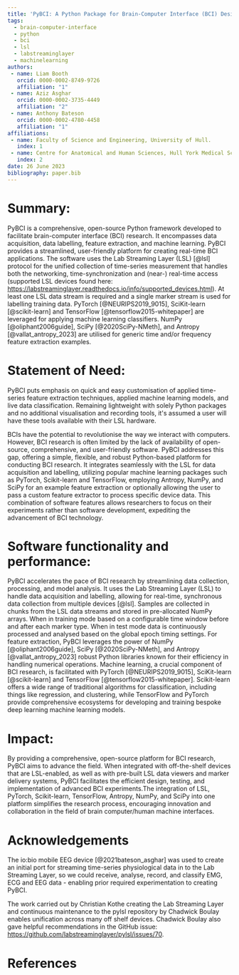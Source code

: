 ```yaml
---
title: 'PyBCI: A Python Package for Brain-Computer Interface (BCI) Design'
tags:
  - brain-computer-interface
  - python
  - bci
  - lsl
  - labstreaminglayer
  - machinelearning
authors:
 - name: Liam Booth
   orcid: 0000-0002-8749-9726
   affiliation: "1"
 - name: Aziz Asghar
   orcid: 0000-0002-3735-4449
   affiliation: "2"
 - name: Anthony Bateson
   orcid: 0000-0002-4780-4458
   affiliation: "1"
affiliations:
 - name: Faculty of Science and Engineering, University of Hull.
   index: 1
 - name: Centre for Anatomical and Human Sciences, Hull York Medical School, University of Hull.
   index: 2
date: 26 June 2023
bibliography: paper.bib
---
```


# Summary:
PyBCI is a comprehensive, open-source Python framework developed to facilitate brain-computer interface (BCI) research. It encompasses data acquisition, data labelling, feature extraction, and machine learning. PyBCI provides a streamlined, user-friendly platform for creating real-time BCI applications. The software uses the Lab Streaming Layer (LSL) [@lsl] protocol for the unified collection of time-series measurement that handles both the networking, time-synchronization and (near-) real-time access (supported LSL devices found here: https://labstreaminglayer.readthedocs.io/info/supported_devices.html). At least one LSL data stream is required and a single marker stream is used for labelling training data. PyTorch [@NEURIPS2019_9015], SciKit-learn [@scikit-learn] and TensorFlow [@tensorflow2015-whitepaper] are leveraged for applying machine learning classifiers. NumPy [@oliphant2006guide], SciPy [@2020SciPy-NMeth], and Antropy [@vallat_antropy_2023] are utilised for generic time and/or frequency feature extraction examples.

# Statement of Need:

PyBCI puts emphasis on quick and easy customisation of applied time-series feature extraction techniques, applied machine learning models, and live data classification. Remaining lightweight with solely Python packages and no additional visualisation and recording tools, it's assumed a user will have these tools available with their LSL hardware. 

BCIs have the potential to revolutionise the way we interact with computers. However, BCI research is often limited by the lack of availability of open-source, comprehensive, and user-friendly software. PyBCI addresses this gap, offering a simple, flexible, and robust Python-based platform for conducting BCI research. It integrates seamlessly with the LSL for data acquisition and labelling, utilizing popular machine learning packages such as PyTorch, Scikit-learn and TensorFlow, employing Antropy, NumPy, and SciPy for an example feature extraction or optionally allowing the user to pass a custom feature extractor to process specific device data. This combination of software features allows researchers to focus on their experiments rather than software development, expediting the advancement of BCI technology.

# Software functionality and performance:

PyBCI accelerates the pace of BCI research by streamlining data collection, processing, and model analysis. It uses the Lab Streaming Layer (LSL) to handle data acquisition and labelling, allowing for real-time, synchronous data collection from multiple devices [@lsl]. Samples are collected in chunks from the LSL data streams and stored in pre-allocated NumPy arrays. When in training mode based on a configurable time window before and after each marker type. When in test mode data is continuously processed and analysed based on the global epoch timing settings.  For feature extraction, PyBCI leverages the power of NumPy [@oliphant2006guide], SciPy [@2020SciPy-NMeth], and Antropy [@vallat_antropy_2023] robust Python libraries known for their efficiency in handling numerical operations. Machine learning, a crucial component of BCI research, is facilitated with PyTorch [@NEURIPS2019_9015], SciKit-learn [@scikit-learn] and TensorFlow [@tensorflow2015-whitepaper]. Scikit-learn offers a wide range of traditional algorithms for classification, including things like regression, and clustering, while TensorFlow and PyTorch provide comprehensive ecosystems for developing and training bespoke deep learning machine learning models.

# Impact:

By providing a comprehensive, open-source platform for BCI research, PyBCI aims to advance the field. When integrated with off-the-shelf devices that are LSL-enabled, as well as with pre-built LSL data viewers and marker delivery systems, PyBCI facilitates the efficient design, testing, and implementation of advanced BCI experiments.The integration of LSL, PyTorch, Scikit-learn, TensorFlow, Antropy, NumPy, and SciPy into one platform simplifies the research process, encouraging innovation and collaboration in the field of brain computer/human machine interfaces.

# Acknowledgements

The io:bio mobile EEG device [@2021bateson_asghar] was used to create an initial port for streaming time-series physiological data in to the Lab Streaming Layer, so we could receive, analyse, record, and classify EMG, ECG and EEG data - enabling prior required experimentation to creating PyBCI.

The work carried out by Christian Kothe creating the Lab Streaming Layer and continuous maintenance to the pylsl repository by Chadwick Boulay enables unification across many off shelf devices. Chadwick Boulay also gave helpful recommendations in the GitHub issue: https://github.com/labstreaminglayer/pylsl/issues/70.

# References
